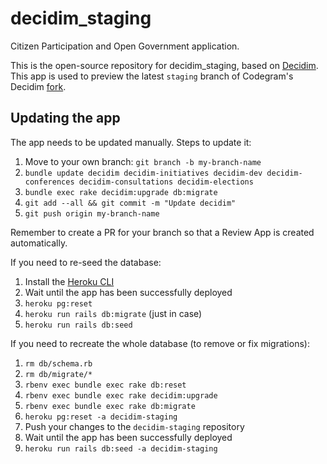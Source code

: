 # decidim_staging

Citizen Participation and Open Government application.

This is the open-source repository for decidim_staging, based on [Decidim](https://github.com/decidim/decidim). This app is used to preview the latest `staging` branch of Codegram's Decidim [fork](https://github.com/codegram/decidim/tree/staging).

## Updating the app
The app needs to be updated manually. Steps to update it:

1. Move to your own branch: `git branch -b my-branch-name`
1. `bundle update decidim decidim-initiatives decidim-dev decidim-conferences decidim-consultations decidim-elections`
1. `bundle exec rake decidim:upgrade db:migrate`
1. `git add --all && git commit -m "Update decidim"`
1. `git push origin my-branch-name`

Remember to create a PR for your branch so that a Review App is created automatically.

If you need to re-seed the database:

1. Install the [Heroku CLI](https://devcenter.heroku.com/articles/heroku-cli#download-and-install)
1. Wait until the app has been successfully deployed
1. `heroku pg:reset`
1. `heroku run rails db:migrate` (just in case)
1. `heroku run rails db:seed`

If you need to recreate the whole database (to remove or fix migrations):

1. `rm db/schema.rb`
1. `rm db/migrate/*`
1. `rbenv exec bundle exec rake db:reset`
1. `rbenv exec bundle exec rake decidim:upgrade`
1. `rbenv exec bundle exec rake db:migrate`
1. `heroku pg:reset -a decidim-staging`
1. Push your changes to the `decidim-staging` repository
1. Wait until the app has been successfully deployed
1. `heroku run rails db:seed -a decidim-staging`
